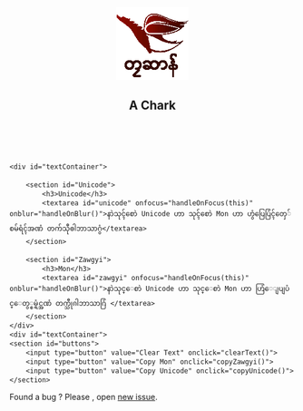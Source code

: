

<html><head><meta http-equiv="Content-Type" content="text/html; charset=UTF-8">
	<title>Mon to Unicode</title>
	
  <meta name="viewport" content="width=device-width, initial-scale=1.0">
	<script src="./Mon to Unicode_files/rabbit.js.download"></script>
	<link rel="stylesheet" href="./Mon to Unicode_files/style.css">
    <link rel="stylesheet" href="./Mon to Unicode_files/saved_resource">
    <link rel="stylesheet" href="./Mon to Unicode_files/saved_resource(1)">
    <script type="text/javascript">
      function clearText() {
        document.getElementById("unicode").value = "";
        document.getElementById("zawgyi").value = ""
      }

  </script>
</head>
<body>
<div id="container">
	<header>
		<a href="https://web.facebook.com/themonproduction/"><img src="./Mon to Unicode_files/logo.gif"></a>
		<h2>A Chark</h2>
	</header>
  <br>
  
    <div id="textContainer">

        <section id="Unicode">
            <h3>Unicode</h3>
            <textarea id="unicode" onfocus="handleOnFocus(this)" onblur="handleOnBlur()">နာဲသုၚ်စောဲ Unicode ဟာ သုၚ်စောဲ Mon ဟာ ဟွံပြေပြံၚ်တှေ်စမ်ရံၚ်အဏံ တက်သီုၜါဘာသာဂွံ</textarea>
        </section>
        
        <section id="Zawgyi">
            <h3>Mon</h3>
            <textarea id="zawgyi" onfocus="handleOnFocus(this)" onblur="handleOnBlur()">နာဲသုင္ေစာဲ Unicode ဟာ သုင္ေစာဲ Mon ဟာ ဟြံေျပျပံင္ေတွ္စမ္ရံင္အဏံ တက္သီုၐါဘာသာဂြံ </textarea>
        </section>
    </div>
    <div id="textContainer">
    <section id="buttons">
        <input type="button" value="Clear Text" onclick="clearText()">
        <input type="button" value="Copy Mon" onclick="copyZawgyi()">
        <input type="button" value="Copy Unicode" onclick="copyUnicode()">
    </section>
  </div>
	<footer>
		Found a bug ? Please , open <a href="https://web.facebook.com/themonproduction/">new issue</a>.
	</footer>
</div>

<script>


var textFieldInFocus;
function handleOnFocus(form_element)
{
   textFieldInFocus = form_element;
}
function handleOnBlur()
{
   textFieldInFocus = null;
}

var unicode = document.getElementById("unicode");
var zawgyi = document.getElementById("zawgyi");

onchangeHandler(unicode,zawgyi,"uni2zg");
onchangeHandler(zawgyi,unicode,"zg2uni");

function converter(textField,tochangeField,toconv) {
    if(tochangeField != textFieldInFocus) {
        if(toconv == "uni2zg") {
              tochangeField.value = Rabbit.uni2zg(textField.value);
        }
        else {
             tochangeField.value = Rabbit.zg2uni(textField.value);
        }
    }
}

function onchangeHandler(textField,tochangeField,toconv) {
    
    if (textField.addEventListener) {
      textField.addEventListener('input', function() {
          converter(textField,tochangeField,toconv);
      }, false);
    } else if (textField.attachEvent) {
      textField.attachEvent('onpropertychange', function() {
        // IE
          converter(textField,tochangeField,toconv);
      });
    }
    
}

function copyZawgyi() {
  /* Get the text field */
  var copyText = document.getElementById("zawgyi");

  /* Select the text field */
  copyText.select(); 
  copyText.setSelectionRange(0, 99999); /*For mobile devices*/

  /* Copy the text inside the text field */
  document.execCommand("copy");
}

function copyUnicode() {
  /* Get the text field */
  var copyText = document.getElementById("unicode");

  /* Select the text field */
  copyText.select(); 
  copyText.setSelectionRange(0, 99999); /*For mobile devices*/

  /* Copy the text inside the text field */
  document.execCommand("copy");
}


</script>


</body></html>

